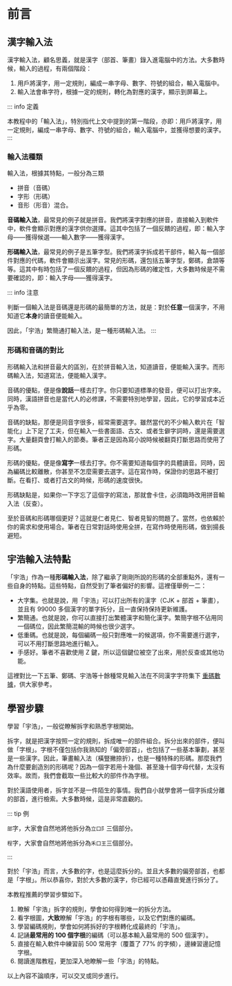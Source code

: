 <script setup>
import Chaifen from '@/chaifen/Chaifen.vue'
</script>

# 前言

## 漢字輸入法

<div class="flex justify-left flex-wrap">
<Chaifen char='漢' :parts='[3,3,1,3,4]' />
<Chaifen char='字' :parts='[3,3]' />
<Chaifen char='輸' :parts='[7,2,1,4,2]' />
<Chaifen char='入' :parts='[2]' />
</div>

漢字輸入法，顧名思義，就是漢字（部首、筆畫）錄入進電腦中的方法。大多數時候，輸入的過程，有兩個階段：

1. 用戶將漢字，用一定規則，編成一串字母、數字、符號的組合，輸入電腦中。
2. 輸入法會串字符，根據一定的規則，轉化為對應的漢字，顯示到屏幕上。

::: info 定義

本教程中的「輸入法」，特別指代上文中提到的第一階段，亦即：用戶將漢字，用一定規則，編成一串字母、數字、符號的組合，輸入電腦中，並獲得想要的漢字。
:::

### 輸入法種類

輸入法，根據其特點，一般分為三類

- 拼音（音碼）
- 字形（形碼）
- 音形（形音）混合。
<div class="flex justify-left flex-wrap">
<Chaifen char='音' :parts='[5,4]' />
<Chaifen char='码' :parts='[5,3]' />
</div>

**音碼輸入法**，最常見的例子就是拼音。我們將漢字對應的拼音，直接輸入到軟件中，軟件會顯示對應的漢字供你選擇。這其中包括了一個反饋的過程，即：輸入字母——獲得候選——輸入數字——獲得漢字。
<div class="flex justify-left flex-wrap">
<Chaifen char='形' :parts='[4,3]' />
<Chaifen char='碼' :parts='[5,10]' />
</div>

**形碼輸入法**，最常見的例子是五筆字型。我們將漢字拆成若干部件，輸入每一個部件對應的代碼，軟件會顯示出漢字。常見的形碼，還包括五筆字型，鄭碼，倉頡等等。這其中有時包括了一個反饋的過程，但因為形碼的確定性，大多數時候是不需要確認的，即：輸入字母——獲得漢字。
<div class="flex justify-left flex-wrap">
<Chaifen char='拆' :parts='[3,4,1]' />
<Chaifen char='分' :parts='[2,2]' />
</div>

::: info 注意

判斷一個輸入法是音碼還是形碼的最簡單的方法，就是：對於**任意**一個漢字，不用知道它**本身**的讀音便能輸入。

因此，「宇浩」繁簡通打輸入法，是一種形碼輸入法。
:::

### 形碼和音碼的對比

形碼輸入法和拼音最大的區別，在於拼音輸入法，知道讀音，便能輸入漢字。而形碼輸入法，知道寫法，便能輸入漢字。

音碼的優點，便是像**說話**一樣去打字。你只要知道標準的發音，便可以打出字來。同時，漢語拼音也是當代人的必修課，不需要特別地學習，因此，它的學習成本近乎為零。

音碼的缺點，那便是同音字很多，經常需要選字。雖然當代的不少輸入軟片在「智能化」上下足了工夫，但在輸入一些書面語、古文、或者生僻字詞時，還是需要選字。大量翻頁會打輸入的節奏。筆者正是因為寫小說時候被翻頁打斷思路而使用了形碼。

<Chaifen char='優' :parts='[2,2,4,2,4,3]' />

形碼的優點，便是像**寫字**一樣去打字。你不需要知道每個字的具體讀音。同時，因為編碼比較離散，你甚至不怎麼需要去選字。這在寫作時，保證你的思路不被打斷。在看打、或者打古文的時候，形碼的速度很快。

<Chaifen char='缺' :parts='[6,2,2]' />

形碼缺點是，如果你一下字忘了這個字的寫法，那就會卡住，必須臨時改用拼音輸入法（反查）。

至於音碼和形碼哪個更好？這就是仁者見仁、智者見智的問題了。當然，也依賴於你的需求和使用場合。筆者在日常對話時使用全拼，在寫作時使用形碼，做到揚長避短。

## 宇浩輸入法特點

「宇浩」作為一種**形碼輸入法**，除了繼承了剛剛所說的形碼的全部重點外，還有一些自身的特點。這些特點，自然受到了筆者偏好的影響。這裡僅舉例一二：

- 大字集。也就是說，用「宇浩」可以打出所有的漢字（CJK + 部首 + 筆畫），並且有 99000 多個漢字的單字拆分，且一直保持保持更新維護。
- 繁簡通。也就是說，你可以直接打出繁體漢字和簡化漢字。繁簡字根不佔用同一個碼位，因此繁簡混輸的時候也很少選字。
- 低重碼。也就是說，每個編碼一般只對應唯一的候選項，你不需要進行選字，可以不用打斷思路地進行輸入。
- 手感好。筆者不喜歡使用 Z 鍵，所以這個鍵位被空了出來，用於反查或其他功能。

這裡對比一下五筆、鄭碼、宇浩等十餘種常見輸入法在不同漢字字符集下 [重碼數據](../docs/statistics)，供大家參考。

## 學習步驟

學習「宇浩」，一般從瞭解拆字和熟悉字根開始。

拆字，就是把漢字按照一定的規則，拆成唯一的部件組合。拆分出來的部件，便叫做「字根」。字根不僅包括你我熟知的「偏旁部首」，也包括了一些基本筆劃，甚至是一些漢字。因此，筆畫輸入法（橫豎撇捺折），也是一種特殊的形碼。那麼我們為什麼要創造別的形碼呢？因為一個字若用十幾個、甚至幾十個字母代替，太沒有效率。故而，我們會截取一些比較大的部件作為字根。

對於漢語使用者，拆字並不是一件陌生的事情。我們自小就學會將一個字拆成分離的部首，進行檢索。大多數時候，這是非常直觀的。

::: tip 例

`部`字，大家會自然地將他拆分為`立口阝`三個部分。  

`程`字，大家會自然地將他拆分為`禾口王`三個部分。  
<div class="flex justify-left flex-wrap">
<Chaifen char='部' :parts='[5,3,2]' />
<Chaifen char='程' :parts='[5,3,4]' />
</div>
:::

對於「宇浩」而言，大多數的字，也是這麼拆分的。並且大多數的偏旁部首，也都是「字根」。所以恭喜你，對於大多數的漢字，你已經可以憑藉直覺進行拆分了。

本教程推薦的學習步驟如下。

1. 瞭解「宇浩」拆字的規則，學會如何得到唯一的拆分方法。
2. 看字根圖，**大致**瞭解「宇浩」的字根有哪些，以及它們對應的編碼。
3. 學習編碼規則，學會如何將拆好的字根轉化成最終的「宇浩」。
4. 記誦**最常用的 100 個字根**的編碼（可以基本輸入最常用的 500 個漢字）。
5. 直接在輸入軟件中練習前 500 常用字（覆蓋了 77% 的字頻），邊練習邊記憶字根。
6. 閱讀進階教程，更加深入地瞭解一些「宇浩」的特點。

以上內容不論順序，可以交叉或同步進行。
